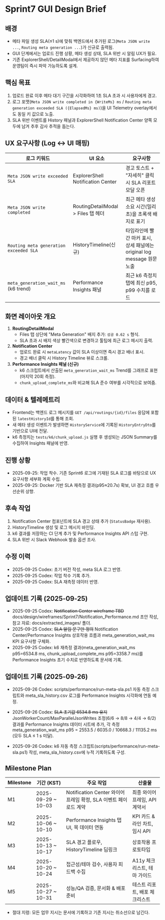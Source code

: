 # Sprint7 GUI Design Brief

## 배경
- 메타 파일 생성 SLA(≤1 s)에 맞춰 백엔드에서 추가된 로그(`Meta JSON write ...`, `Routing meta generation ...`)가 신규로 출력됨.
- GUI 단계에서는 업로드 진행 상황, 메타 생성 상태, SLA 위반 시 알림 UX가 필요.
- 기존 ExplorerShell/DetailModal에서 제공하지 않던 메타 지표를 Surfacing하여 운영팀이 즉시 파악 가능하도록 설계.

## 핵심 목표
1. 업로드 완료 이후 메타 대기 구간을 시각화하여 1초 SLA 초과 시 사용자에게 경고.
2. 로그 포맷(`Meta JSON write completed in {WriteMs} ms` / `Routing meta generation exceeded SLA ({ElapsedMs} ms)`)을 UI Telemetry overlay에서도 동일 키 값으로 노출.
3. SLA 위반 이벤트를 History 패널과 ExplorerShell Notification Center 양쪽 모두에 남겨 추후 감사 추적을 돕는다.

## UX 요구사항 (Log ↔ UI 매핑)
| 로그 키워드 | UI 요소 | 요구사항 |
|-------------|---------|----------|
| `Meta JSON write exceeded SLA` | ExplorerShell Notification Center | 경고 토스트 + "자세히" 클릭 시 SLA 리포트 모달 오픈 |
| `Meta JSON write completed` | RoutingDetailModal > Files 탭 헤더 | 최근 메타 생성 소요 시간(밀리초)을 초록색 배지로 표기 |
| `Routing meta generation exceeded SLA` | HistoryTimeline(신규) | 타임라인에 빨간 마커 표시, 상세 패널에는 original log message 원문 노출 |
| `meta_generation_wait_ms` (k6 trend) | Performance Insights 패널 | 최근 k6 측정치 탭에 최신 p95, p99 수치를 로드 |

## 화면 레이아웃 개요
1. **RoutingDetailModal**
   - Files 탭 상단에 "Meta Generation" 배지 추가: `성공 0.62 s` 형식.
   - SLA 초과 시 배지 색상 빨간색으로 변경하고 툴팁에 최근 로그 메시지 출력.
2. **Notification Center**
   - 업로드 완료 시 `metaLatency` 값이 SLA 이상이면 즉시 경고 배너 표시.
   - 경고 배너 클릭 시 History Timeline 뷰로 스크롤.
3. **Performance Insights 패널 (신규)**
   - k6 스크립트에서 산출된 `meta_generation_wait_ms` Trend를 그래프로 표현 (마지막 20회 측정).
   - `chunk_upload_complete_ms`와 비교해 SLA 준수 여부를 시각적으로 보여줌.

## 데이터 & 텔레메트리
- Frontend는 백엔드 로그 메시지를 `GET /api/routings/{id}/files` 응답에 포함된 `latestHistoryId`를 통해 조회.
- 새 메타 생성 이벤트가 발생하면 `HistoryService`에 기록된 `HistoryEntryDto`를 기반으로 UI에 전달.
- k6 측정치는 `tests/k6/chunk_upload.js` 실행 후 생성되는 JSON Summary를 수집하여 Insights 패널에 반영.

## 진행 상황
- 2025-09-25: 작업 착수. 기존 Sprint6 로그에 기재된 SLA 로그를 바탕으로 UX 요구사항 세부화 계획 수립.
- 2025-09-25: Docker 기반 SLA 재측정 결과(p95≈20.7s) 확보, UI 경고 흐름 우선순위 상향.

## 후속 작업
1. Notification Center 컴포넌트에 SLA 경고 상태 추가 (`StatusBadge` 재사용).
2. HistoryTimeline 생성 및 로그 메시지 바인딩.
3. k6 결과를 저장하는 CI 단계 추가 및 Performance Insights API 스텁 구현.
4. SLA 위반 시 Slack Webhook 발송 옵션 조사.

## 수정 이력
- 2025-09-25 Codex: 초기 버전 작성, meta SLA 로그 반영.
- 2025-09-25 Codex: 작업 착수 기록 추가.
- 2025-09-25 Codex: SLA 재측정 데이터 반영.




## 업데이트 기록 (2025-09-25)

- 2025-09-25 Codex: ~~Notification Center wireframe TBD~~ docs/design/wireframes/Sprint7/Notification_Performance.md 초안 작성, 참고 자료: docs/extracted_images/ 폴더.
- 2025-09-25 Codex: ~~SLA 알림 문구만 정의~~ Notification Center/Performance Insights 상호작용 흐름과 meta_generation_wait_ms KPI 요구사항 구체화.
- 2025-09-25 Codex: k6 재측정 결과(meta_generation_wait_ms p95=6534.8 ms, chunk_upload_complete_ms p95=3358.7 ms)를 Performance Insights 초기 수치로 반영하도록 문서에 기록.
## 업데이트 기록 (2025-09-26)
- 2025-09-26 Codex: scripts/performance/run-meta-sla.ps1 자동 측정 스크립트와 meta_sla_history.csv 로그를 Performance Insights 시각화에 연동 예정.

- 2025-09-26 Codex: ~~SLA 초기값 6534.8 ms 유지~~ JsonWorkerCount/MaxParallelJsonWrites 조정(6/6 → 8/8 → 4/4 → 6/2) 결과를 Performance Insights 데이터 시트에 추가, 각 측정 meta_generation_wait_ms p95 = 2553.5 / 6035.0 / 10668.3 / 11135.2 ms (모두 SLA ≤ 1 s 미달).
- 2025-09-26 Codex: k6 자동 측정 스크립트(scripts/performance/run-meta-sla.ps1) 작성, meta_sla_history.csv에 누적 기록하도록 구성.

## Milestone Plan

| Milestone | 기간 (KST) | 주요 작업 | 산출물 |
|-----------|------------|-----------|--------|
| M1 | 2025-09-29 ~ 10-03 | Notification Center 와이어프레임 확정, SLA 이벤트 페이로드 계약 | 최종 와이어프레임, API 계약서 |
| M2 | 2025-10-06 ~ 10-10 | Performance Insights 탭 UI, 목 데이터 연동 | KPI 카드 & 라인 차트, 임시 API |
| M3 | 2025-10-13 ~ 10-17 | SLA 경고 플로우, HistoryTimeline 딥링크 | 상호작용 프로토타입 |
| M4 | 2025-10-20 ~ 10-24 | 접근성/테마 검수, 사용자 피드백 수집 | A11y 체크리스트, 테마 가이드 |
| M5 | 2025-10-27 ~ 10-31 | 성능/QA 검증, 문서화 & 배포 준비 | 테스트 리포트, 배포 체크리스트 |

- 절대 지령: 모든 업무 지시는 문서에 기록하고 기존 지시는 취소선으로 남긴다.



